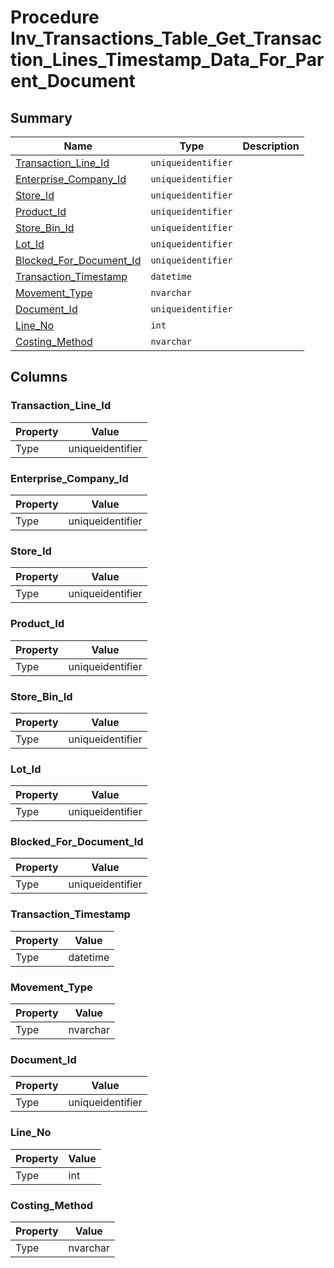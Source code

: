 # Procedure Inv_Transactions_Table_Get_Transaction_Lines_Timestamp_Data_For_Parent_Document


## Summary

| Name | Type | Description |
| - | - | --- |
|[Transaction_Line_Id](#transaction_line_id)|`uniqueidentifier` ||
|[Enterprise_Company_Id](#enterprise_company_id)|`uniqueidentifier` ||
|[Store_Id](#store_id)|`uniqueidentifier` ||
|[Product_Id](#product_id)|`uniqueidentifier` ||
|[Store_Bin_Id](#store_bin_id)|`uniqueidentifier` ||
|[Lot_Id](#lot_id)|`uniqueidentifier` ||
|[Blocked_For_Document_Id](#blocked_for_document_id)|`uniqueidentifier` ||
|[Transaction_Timestamp](#transaction_timestamp)|`datetime` ||
|[Movement_Type](#movement_type)|`nvarchar` ||
|[Document_Id](#document_id)|`uniqueidentifier` ||
|[Line_No](#line_no)|`int` ||
|[Costing_Method](#costing_method)|`nvarchar` ||

## Columns

### Transaction_Line_Id

| Property | Value |
| - | - |
|Type|uniqueidentifier|

### Enterprise_Company_Id

| Property | Value |
| - | - |
|Type|uniqueidentifier|

### Store_Id

| Property | Value |
| - | - |
|Type|uniqueidentifier|

### Product_Id

| Property | Value |
| - | - |
|Type|uniqueidentifier|

### Store_Bin_Id

| Property | Value |
| - | - |
|Type|uniqueidentifier|

### Lot_Id

| Property | Value |
| - | - |
|Type|uniqueidentifier|

### Blocked_For_Document_Id

| Property | Value |
| - | - |
|Type|uniqueidentifier|

### Transaction_Timestamp

| Property | Value |
| - | - |
|Type|datetime|

### Movement_Type

| Property | Value |
| - | - |
|Type|nvarchar|

### Document_Id

| Property | Value |
| - | - |
|Type|uniqueidentifier|

### Line_No

| Property | Value |
| - | - |
|Type|int|

### Costing_Method

| Property | Value |
| - | - |
|Type|nvarchar|


